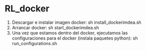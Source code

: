 # RL_docker
1. Descargar e instalar imagen docker:
sh install_dockerimdea.sh
2. Arrancar docker:
sh start_dockerimdea.sh
3. Una vez que estamos dentro del docker, ejecutamos las configuraciones para el docker (instala paquetes python):
sh run_configurations.sh
